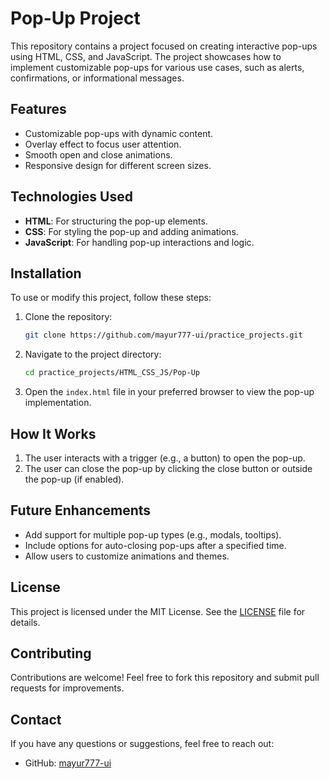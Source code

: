 # Pop-Up Project

This repository contains a project focused on creating interactive pop-ups using HTML, CSS, and JavaScript. The project showcases how to implement customizable pop-ups for various use cases, such as alerts, confirmations, or informational messages.

## Features
- Customizable pop-ups with dynamic content.
- Overlay effect to focus user attention.
- Smooth open and close animations.
- Responsive design for different screen sizes.

## Technologies Used
- **HTML**: For structuring the pop-up elements.
- **CSS**: For styling the pop-up and adding animations.
- **JavaScript**: For handling pop-up interactions and logic.

## Installation
To use or modify this project, follow these steps:

1. Clone the repository:
   ```bash
   git clone https://github.com/mayur777-ui/practice_projects.git
   ```
2. Navigate to the project directory:
   ```bash
   cd practice_projects/HTML_CSS_JS/Pop-Up
   ```
3. Open the `index.html` file in your preferred browser to view the pop-up implementation.

## How It Works
1. The user interacts with a trigger (e.g., a button) to open the pop-up.
2. The user can close the pop-up by clicking the close button or outside the pop-up (if enabled).


## Future Enhancements
- Add support for multiple pop-up types (e.g., modals, tooltips).
- Include options for auto-closing pop-ups after a specified time.
- Allow users to customize animations and themes.

## License
This project is licensed under the MIT License. See the [LICENSE](LICENSE) file for details.

## Contributing
Contributions are welcome! Feel free to fork this repository and submit pull requests for improvements.

## Contact
If you have any questions or suggestions, feel free to reach out:
- GitHub: [mayur777-ui](https://github.com/mayur777-ui)
